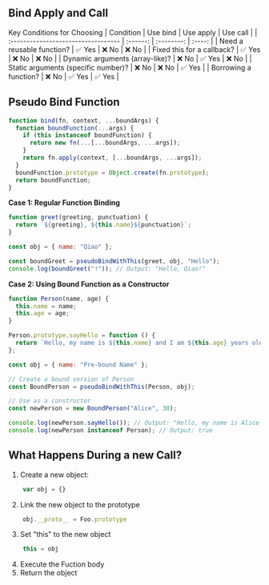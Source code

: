 ## Bind Apply and Call

Key Conditions for Choosing
| Condition | Use bind | Use apply | Use call |
| :---------------------------------- | :------: | :--------: | :----: |
| Need a reusable function? | ✅ Yes | ❌ No | ❌ No |
| Fixed this for a callback? | ✅ Yes | ❌ No | ❌ No |
| Dynamic arguments (array-like)? | ❌ No | ✅ Yes | ❌ No |
| Static arguments (specific number)? | ❌ No | ❌ No | ✅ Yes |
| Borrowing a function? | ❌ No | ✅ Yes | ✅ Yes |

## Pseudo Bind Function

```javascript
function bind(fn, context, ...boundArgs) {
  function boundFunction(...args) {
    if (this instanceof boundFunction) {
      return new fn(...[...boundArgs, ...args]);
    }
    return fn.apply(context, [...boundArgs, ...args]);
  }
  boundFunction.prototype = Object.create(fn.prototype);
  return boundFunction;
}
```

**Case 1: Regular Function Binding**

```javascript
function greet(greeting, punctuation) {
  return `${greeting}, ${this.name}${punctuation}`;
}

const obj = { name: "Qiao" };

const boundGreet = pseudoBindWithThis(greet, obj, "Hello");
console.log(boundGreet("!")); // Output: "Hello, Qiao!"
```

**Case 2: Using Bound Function as a Constructor**

```javascript
function Person(name, age) {
  this.name = name;
  this.age = age;
}

Person.prototype.sayHello = function () {
  return `Hello, my name is ${this.name} and I am ${this.age} years old.`;
};

const obj = { name: "Pre-bound Name" };

// Create a bound version of Person
const BoundPerson = pseudoBindWithThis(Person, obj);

// Use as a constructor
const newPerson = new BoundPerson("Alice", 30);

console.log(newPerson.sayHello()); // Output: "Hello, my name is Alice and I am 30 years old."
console.log(newPerson instanceof Person); // Output: true
```

## What Happens During a new Call?

1. Create a new object: 
``` javascript
    var obj = {}
```
2. Link the new object to the prototype
``` javascript
    obj.__proto__ = Foo.prototype
```
3. Set "this" to the new object
``` javascript
    this = obj
```
4. Execute the Fuction body
5. Return the object